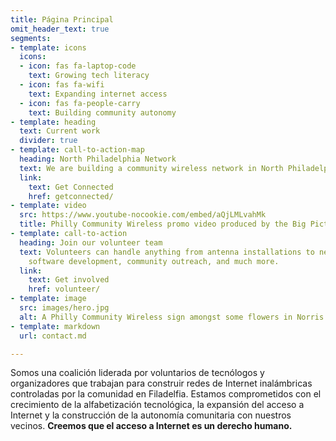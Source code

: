 ```yaml
---
title: Página Principal
omit_header_text: true
segments:
- template: icons
  icons:
  - icon: fas fa-laptop-code
    text: Growing tech literacy
  - icon: fas fa-wifi
    text: Expanding internet access
  - icon: fas fa-people-carry
    text: Building community autonomy
- template: heading
  text: Current work
  divider: true
- template: call-to-action-map
  heading: North Philadelphia Network
  text: We are building a community wireless network in North Philadelphia, with a focus on the areas north of [<i class="fa fa-map-marker"></i> Norris Square Park](https://goo.gl/maps/e4dJb3ghqgnNP53e8). If you live in the 19122, 19133, and other nearby zipcodes, reach out to get connected!
  link:
    text: Get Connected
    href: getconnected/
- template: video
  src: https://www.youtube-nocookie.com/embed/aQjLMLvahMk
  title: Philly Community Wireless promo video produced by the Big Picture Alliance.
- template: call-to-action
  heading: Join our volunteer team
  text: Volunteers can handle anything from antenna installations to network management,
    software development, community outreach, and much more.
  link:
    text: Get involved
    href: volunteer/
- template: image
  src: images/hero.jpg
  alt: A Philly Community Wireless sign amongst some flowers in Norris Square Park
- template: markdown
  url: contact.md

---
```

Somos una coalición liderada por voluntarios de tecnólogos y organizadores que trabajan para construir redes de Internet inalámbricas controladas por la comunidad en Filadelfia. Estamos comprometidos con el crecimiento de la alfabetización tecnológica, la expansión del acceso a Internet y la construcción de la autonomía comunitaria con nuestros vecinos. **Creemos que el acceso a Internet es un derecho humano.**